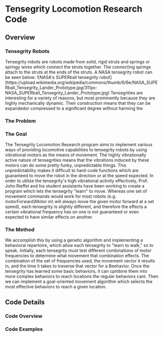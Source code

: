 <h1>Tensegrity Locomotion Research Code</h1>

<h2>Overview</h2>

<h3>Tensegrity Robots</h3>
Tensegrity robots are robots made from solid, rigid struts and springs or springy wires which connect the struts together. The connecting springs attach to the struts at the ends of the struts. A NASA tensegrity robot can be seen below:
![NASA's SUPERball tensegrity robot](https://upload.wikimedia.org/wikipedia/commons/thumb/6/6e/NASA_SUPERball_Tensegrity_Lander_Prototype.jpg/311px-NASA_SUPERball_Tensegrity_Lander_Prototype.jpg)
Tensegrities are interesting for a variety of reasons, but most prominently because they are highly mechanically dynamic. Their construction means that they can be expandedor compressed to a significant degree without harming the 
<h3>The Problem</h3>

<h3>The Goal</h3>
The Tensegrity Locomotion Research program aims to implement various ways of providing locomotive capabilities to tensegrity robots by using vibrational motors as the means of movement. The highly vibrationally active nature of tensegrities means that the vibrations induced by these motors can do some pretty funky, unpredictable things. This unpredictability makes it difficult to hard-code functions which are guaranteed to move the robot in the direction or at the speed expected. In order to utilize the tensegrity's high vibrational activity effectively, Prof. John Rieffel and his student assistants have been working to create a program which lets the tensegrity "learn" to move. Whereas one set of movement commands would work for most robots (e.g. motorForward(Motor m) will always move the given motor forward at a set speed), each tensegrity is slightly different, and therefore the effects a certain vibrational frequency has on one is not guaranteed or even expected to have similar effects on another.   

<h3>The Method</h3>
We accomplish this by using a genetic algorithm and implementing a behavioral repertoire, which allow each tensegrity to "learn to walk," so to speak. Initially, each tensegrity must test different combinations of motor frequencies to determine what movement that combination effects. The combination of the set of frequencies used, the movement vector it results in, and the time it takes to traverse that vector for a Beehavior. Once the tensegrity has learned some basic behaviors, it can cpmbine them into more complex behaviors to reach locations the regular behaviors cant. Then we can implement a goal-oriented movement algorithm which selects the most effective behaviors to reach a given location.
 
 <h2>Code Details</h2>
 
 <h3>Code Overview</h3>
 
 <h3>Code Examples</h3>